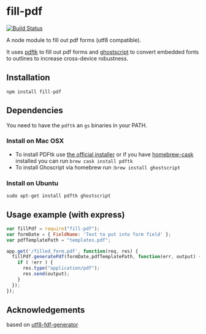 # fill-pdf

[![Build Status](https://travis-ci.org/dommmel/fill-pdf.svg?branch=master)](https://travis-ci.org/dommmel/fill-pdf)

A node module to fill out pdf forms (utf8 compatible).

It uses [pdftk](http://www.pdflabs.com/tools/pdftk-the-pdf-toolkit/) to fill out pdf forms and [ghostscript](http://www.ghostscript.com/) to convert embedded fonts to outlines to increase cross-device robustness.

## Installation
    npm install fill-pdf
 
## Dependencies
You need to have the ```pdftk``` an ```gs``` binaries in your PATH.  


### Install on Mac OSX

* To install PDFtk use [the official installer](http://www.pdflabs.com/tools/pdftk-server/) or if you have [homebrew-cask](https://github.com/phinze/homebrew-cask) installed you can run ```brew cask install pdftk```
* To install Ghoscript via homebrew run :```brew install ghostscript```

### Install on Ubuntu
```sudo apt-get install pdftk ghostscript```

## Usage example (with express)

```javascript
var fillPdf = require("fill-pdf");
var formDate = { FieldName: 'Text to put into form field' };
var pdfTemplatePath = "templates.pdf";

app.get('/filled_form.pdf', function(req, res) {
  fillPdf.generatePdf(formDate,pdfTemplatePath, function(err, output) {
    if ( !err ) {
      res.type("application/pdf");
      res.send(output);
    }
  });
});
```

## Acknowledgements
based on [utf8-fdf-generator](https://www.npmjs.org/package/utf8-fdf-generator)
